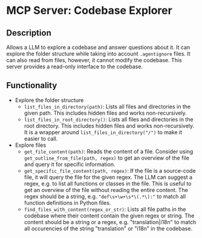 # MCP Server: Codebase Explorer

## Description
Allows a LLM to explore a codebase and answer questions about it. It can explore the folder structure while taking into account `.agentignore` files. It can also read from files, however, it cannot modify the codebase. This server provides a read-only interface to the codebase.

## Functionality

- Explore the folder structure
  - `list_files_in_directory(path)`: Lists all files and directories in the given path. This includes hidden files and works non-recursively.
  - `list_files_in_root_directory()`: Lists all files and directories in the root directory. This includes hidden files and works non-recursively. It is a wrapper around `list_files_in_directory("/")` to make it easier to call.
- Explore files
  - `get_file_content(path)`: Reads the content of a file. Consider using `get_outline_from_file(path, regex)` to get an overview of the file and query it for specific information.
  - `get_specific_file_content(path, regex)`: If the file is a source-code file, it will query the file for the given regex. The LLM can suggest a regex, e.g. to list all functions or classes in the file. This is useful to get an overview of the file without reading the entire content. The regex should be a string, e.g. `"def\s+\w+\s*\(.*\):"` to match all function definitions in Python files.
  - `find_files_with_content(regex_or_str)`: Lists all file paths in the codebase where their content contain the given regex or string. The content should be a string or a regex, e.g. "translation|i18n" to match all occurencies of the string "translation" or "i18n" in the codebase.

